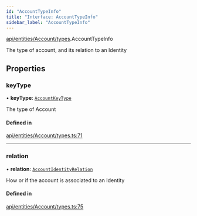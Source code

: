 ```yaml
---
id: "AccountTypeInfo"
title: "Interface: AccountTypeInfo"
sidebar_label: "AccountTypeInfo"
---
```


[api/entities/Account/types](../../../../../../modules/API/Entities/Account/Types/Types.md).AccountTypeInfo

The type of account, and its relation to an Identity

## Properties

### keyType

• **keyType**: [`AccountKeyType`](../../../../../../enums/API/Entities/Account/Types/AccountKeyType/AccountKeyType.md)

The type of Account

#### Defined in

[api/entities/Account/types.ts:71](https://github.com/PolymeshAssociation/polymesh-sdk/blob/49a0066c3/src/api/entities/Account/types.ts#L71)

___

### relation

• **relation**: [`AccountIdentityRelation`](../../../../../../enums/API/Entities/Account/Types/AccountIdentityRelation/AccountIdentityRelation.md)

How or if the account is associated to an Identity

#### Defined in

[api/entities/Account/types.ts:75](https://github.com/PolymeshAssociation/polymesh-sdk/blob/49a0066c3/src/api/entities/Account/types.ts#L75)
